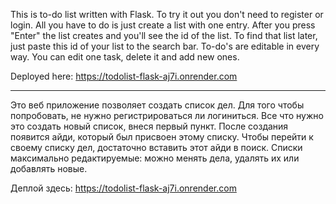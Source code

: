 This is to-do list written with Flask. To try it out you don't need to register or login. All you have to do is just create a list with one entry. After you press "Enter" the list creates and you'll see the id of the list. To find that list later, just paste this id of your list to the search bar. To-do's are editable in every way. You can edit one task, delete it and add new ones.

Deployed here: https://todolist-flask-aj7i.onrender.com

---------------------------------------------------------

Это веб приложение позволяет создать список дел. Для того чтобы попробовать, не нужно регистрироваться ли логиниться. Все что нужно это создать новый список, внеся первый пункт. После создания появится айди, который был присвоен этому списку. Чтобы перейти к своему списку дел, достаточно вставить этот айди в поиск. Списки максимально редактируемые: можно менять дела, удалять их или добавлять новые.

Деплой здесь: https://todolist-flask-aj7i.onrender.com
